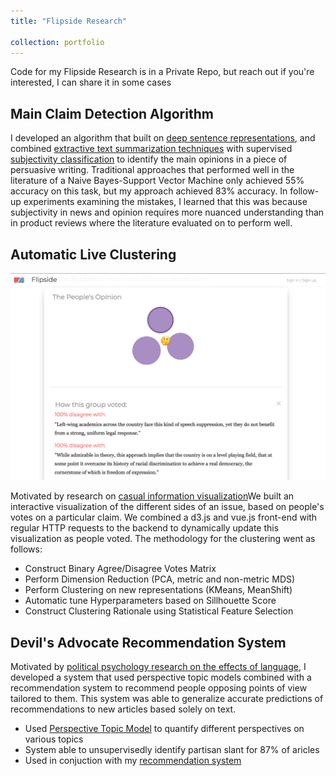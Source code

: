 ```yaml
---
title: "Flipside Research"

collection: portfolio
---
```


Code for my Flipside Research is in a Private Repo, but reach out if you're interested, I can share it in some cases

## Main Claim Detection Algorithm

I developed an algorithm that built on [deep sentence representations](https://arxiv.org/abs/1705.02364), and combined [extractive text summarization techniques](https://web.eecs.umich.edu/~mihalcea/papers/mihalcea.emnlp04.pdf) with supervised [subjectivity classification](http://mpqa.cs.pitt.edu/corpora/mpqa_corpus/) to identify the main opinions in a piece of persuasive writing. Traditional approaches that performed well in the literature of a Naive Bayes-Support Vector Machine only achieved 55% accuracy on this task, but my approach achieved 83% accuracy. In follow-up experiments examining the mistakes, I learned that this was because subjectivity in news and opinion requires more nuanced understanding than in product reviews where the literature evaluated on to perform well.


## Automatic Live Clustering 

![alt text](/images/bubbleviz.png)

Motivated by research on [casual information visualization](https://dl.acm.org/citation.cfm?id=1313)We built an interactive visualization of the different sides of an issue, based on people's votes on a particular claim. We combined a d3.js and vue.js front-end with regular HTTP requests to the backend to dynamically update this visualization as people voted. The methodology for the clustering went as follows:

* Construct Binary Agree/Disagree Votes Matrix
* Perform Dimension Reduction (PCA, metric and non-metric MDS)
* Perform Clustering on new representations (KMeans, MeanShift)
* Automatic tune Hyperparameters based on Sillhouette Score
* Construct Clustering Rationale using Statistical Feature Selection

## Devil's Advocate Recommendation System

Motivated by [political psychology research on the effects of language](http://journals.sagepub.com/doi/abs/10.1177/0146167215607842), I developed a system that used perspective topic models combined with a recommendation system to recommend people opposing points of view tailored to them. This system was able to generalize accurate predictions of recommendations to new articles based solely on text.

* Used [Perspective Topic Model](https://www.irit.fr/publis/SIG/2016_ECIR_TCBPS.pdf) to quantify different perspectives on various topics
* System able to unsupervisedly identify partisan slant for 87% of aricles
* Used in conjuction with my [recommendation system](https://github.com/siddsach/Hybrid-Recommender)
